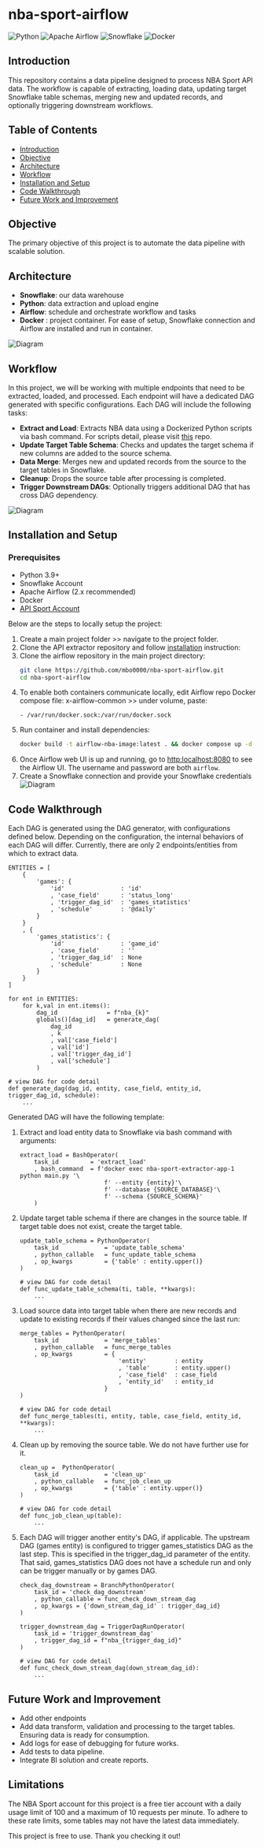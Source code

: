 # nba-sport-airflow
![Python](https://img.shields.io/badge/Python-3.9%2B-blue)
![Apache Airflow](https://img.shields.io/badge/Apache%20Airflow-2.x-green)
![Snowflake](https://img.shields.io/badge/Snowflake-%23f3f1ff)
![Docker](https://img.shields.io/badge/Docker-%2B-blue)

## Introduction
This repository contains a data pipeline designed to process NBA Sport API data. The workflow is capable of extracting, loading data, updating target Snowflake table schemas, merging new and updated records, and optionally triggering downstream workflows.

## Table of Contents

- [Introduction](#introduction)
- [Objective](#objective)
- [Architecture](#architecture)
- [Workflow](#workflow)
- [Installation and Setup](#installation-and-setup)
- [Code Walkthrough](#code-walkthrough)
- [Future Work and Improvement](#future-work-and-improvement)
  
## Objective 
The primary objective of this project is to automate the data pipeline with scalable solution.

## Architecture
- **Snowflake**: our data warehouse
- **Python**: data extraction and upload engine
- **Airflow**: schedule and orchestrate workflow and tasks
- **Docker** : project container. For ease of setup, Snowflake connection and Airflow are installed and run in container.

![Diagram]()


## Workflow
In this project, we will be working with multiple endpoints that need to be extracted, loaded, and processed. Each endpoint will have a dedicated DAG generated with specific configurations. Each DAG will include the following tasks:

- **Extract and Load**: Extracts NBA data using a Dockerized Python scripts via bash command. For scripts detail, please visit [this](https://github.com/mbo0000/nba-sport-extractor) repo. 
- **Update Target Table Schema**: Checks and updates the target schema if new columns are added to the source schema.
- **Data Merge**: Merges new and updated records from the source to the target tables in Snowflake.
- **Cleanup**: Drops the source table after processing is completed.
- **Trigger Downstream DAGs**: Optionally triggers additional DAG that has cross DAG dependency.
  
![Diagram](https://github.com/mbo0000/nba-sport-airflow/blob/main/img/dag_tasks_flow.png)

## Installation and Setup

### Prerequisites

- Python 3.9+
- Snowflake Account
- Apache Airflow (2.x recommended)
- Docker
- [API Sport Account](https://api-sports.io)

Below are the steps to locally setup the project:
1. Create a main project folder >> navigate to the project folder.
2. Clone the API extractor repository and follow [installation](https://github.com/mbo0000/nba-sport-extractor) instruction:
3. Clone the airflow repository in the main project directory:
    ```sh
    git clone https://github.com/mbo0000/nba-sport-airflow.git
    cd nba-sport-airflow
4. To enable both containers communicate locally, edit Airflow repo Docker compose file: x-airflow-common >> under volume, paste:
    ```
    - /var/run/docker.sock:/var/run/docker.sock
5. Run container and install dependencies:
    ```sh
    docker build -t airflow-nba-image:latest . && docker compose up -d
6. Once Airflow web UI is up and running, go to [http:localhost:8080](http:localhost:8080) to see the Airflow UI. The username and password are both `airflow`.
7. Create a Snowflake connection and provide your Snowflake credentials
    ![Diagram](https://github.com/mbo0000/nba-sport-airflow/blob/main/img/snowf_conn.png)


## Code Walkthrough
Each DAG is generated using the DAG generator, with configurations defined below. Depending on the configuration, the internal behaviors of each DAG will differ. Currently, there are only 2 endpoints/entities from which to extract data.
```
ENTITIES = [
    {
        'games': {
            'id'                : 'id'
            , 'case_field'      : 'status_long'
            , 'trigger_dag_id'  : 'games_statistics'
            , 'schedule'        : '@daily'
        }
    }
    , {
        'games_statistics': {
            'id'                : 'game_id'
            , 'case_field'      : ''
            , 'trigger_dag_id'  : None
            , 'schedule'        : None
        }
    }
]

for ent in ENTITIES:
    for k,val in ent.items():
        dag_id              = f"nba_{k}"
        globals()[dag_id]   = generate_dag(
            dag_id
            , k
            , val['case_field']
            , val['id']
            , val['trigger_dag_id']
            , val['schedule']
        )

# view DAG for code detail
def generate_dag(dag_id, entity, case_field, entity_id, trigger_dag_id, schedule):
    ...

```
Generated DAG will have the following template: 
1. Extract and load entity data to Snowflake via bash command with arguments:
    ```
    extract_load = BashOperator(
        task_id         = 'extract_load'
        , bash_command  = f'docker exec nba-sport-extractor-app-1 python main.py '\
                            f' --entity {entity}'\
                            f' --database {SOURCE_DATABASE}'\
                            f' --schema {SOURCE_SCHEMA}'
        )
    ```
2. Update target table schema if there are changes in the source table. If target table does not exist, create the target table.
    ```
    update_table_schema = PythonOperator(
        task_id             = 'update_table_schema'
        , python_callable   = func_update_table_schema
        , op_kwargs         = {'table' : entity.upper()}
    )

    # view DAG for code detail
    def func_update_table_schema(ti, table, **kwargs):
        ...
    ```
3. Load source data into target table when there are new records and update to existing records if their values changed since the last run:
    ```
    merge_tables = PythonOperator(
        task_id             = 'merge_tables'
        , python_callable   = func_merge_tables
        , op_kwargs         = {
                                'entity'        : entity
                                , 'table'       : entity.upper()
                                , 'case_field'  : case_field
                                , 'entity_id'   : entity_id
                            }
    )

    # view DAG for code detail
    def func_merge_tables(ti, entity, table, case_field, entity_id, **kwargs):
        ...
    ```
4. Clean up by removing the source table. We do not have further use for it.
    ```
    clean_up =  PythonOperator(
        task_id             = 'clean_up'
        , python_callable   = func_job_clean_up
        , op_kwargs         = {'table' : entity.upper()}
    )

    # view DAG for code detail
    def func_job_clean_up(table):
        ...
    ```
5. Each DAG will trigger another entity's DAG, if applicable. The upstream DAG (games entity) is configured to trigger games_statistics DAG as the last step. This is specified in the trigger_dag_id parameter of the entity. That said, games_statistics DAG does not have a schedule run and only can be trigger manually or by games DAG. 
    ```
    check_dag_downstream = BranchPythonOperator(
        task_id = 'check_dag_downstream'
        , python_callable = func_check_down_stream_dag
        , op_kwargs = {'down_stream_dag_id' : trigger_dag_id}
    )

    trigger_downstream_dag = TriggerDagRunOperator(
        task_id = 'trigger_downstream_dag'
        , trigger_dag_id = f"nba_{trigger_dag_id}"
    )

    # view DAG for code detail
    def func_check_down_stream_dag(down_stream_dag_id):
        ...
    ```

## Future Work and Improvement
- Add other endpoints
- Add data transform, validation and processing to the target tables. Ensuring data is ready for consumption.
- Add logs for ease of debugging for future works.
- Add tests to data pipeline.
- Integrate BI solution and create reports.

## Limitations
The NBA Sport account for this project is a free tier account with a daily usage limit of 100 and a maximum of 10 requests per minute. To adhere to these rate limits, some tables may not have the latest data immediately.

This project is free to use. Thank you checking it out!
